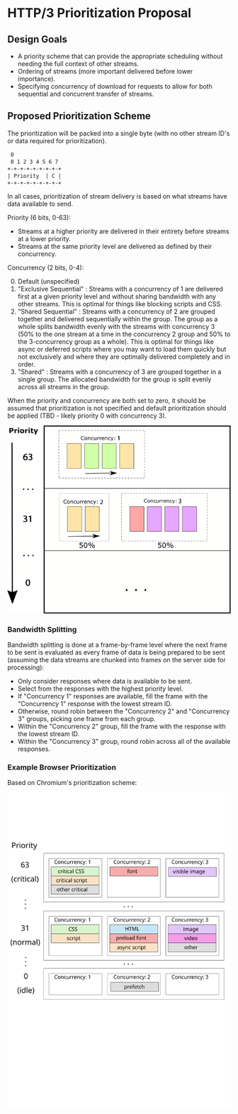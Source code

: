 # HTTP/3 Prioritization Proposal

## Design Goals
* A priority scheme that can provide the appropriate scheduling without needing the full context of other streams.
* Ordering of streams (more important delivered before lower importance).
* Specifying concurrency of download for requests to allow for both sequential and concurrent transfer of streams.

## Proposed Prioritization Scheme

The prioritization will be packed into a single byte (with no other stream ID's or data required for prioritization).

```
 0               
 0 1 2 3 4 5 6 7 
+-+-+-+-+-+-+-+-+
| Priority  | C |
+-+-+-+-+-+-+-+-+
```

In all cases, prioritization of stream delivery is based on what streams have data available to send.

Priority (6 bits, 0-63): 
* Streams at a higher priority are delivered in their entirety before streams at a lower priority.
* Streams at the same priority level are delivered as defined by their concurrency.

Concurrency (2 bits, 0-4):

0. Default (unspecified)
1. "Exclusive Sequential" : Streams with a concurrency of 1 are delivered first at a given priority level and without sharing bandwidth with any other streams. This is optimal for things like blocking scripts and CSS.
2. "Shared Sequential" : Streams with a concurrency of 2 are grouped together and delivered sequentially within the group. The group as a whole splits bandwidth evenly with the streams with concurrency 3 (50% to the one stream at a time in the concurrency 2 group and 50% to the 3-concurrency group as a whole). This is optimal for things like async or deferred scripts where you may want to load them quickly but not exclusively and where they are optimally delivered completely and in order.
3. "Shared" : Streams with a concurrency of 3 are grouped together in a single group. The allocated bandwidth for the group is split evenly across all streams in the group.

When the priority and concurrency are both set to zero, it should be assumed that prioritization is not specified and default prioritization should be applied (TBD - likely priority 0 with concurrency 3).

![Priority Levels and Concurrency](images/priorities.png)

### Bandwidth Splitting
Bandwidth splitting is done at a frame-by-frame level where the next frame to be sent is evaluated as every frame of data is being prepared to be sent (assuming the data streams are chunked into frames on the server side for processing):

* Only consider responses where data is available to be sent.
* Select from the responses with the highest priority level.
* If "Concurrency 1" responses are available, fill the frame with the "Concurrency 1" response with the lowest stream ID.
* Otherwise, round robin between the "Concurrency 2" and "Concurrency 3" groups, picking one frame from each group.
* Within the "Concurrency 2" group, fill the frame with the response with the lowest stream ID.
* Within the "Concurrency 3" group, round robin across all of the available responses.

### Example Browser Prioritization

Based on Chromium's prioritization scheme:

![Sample Prioritization](images/sample.svg)